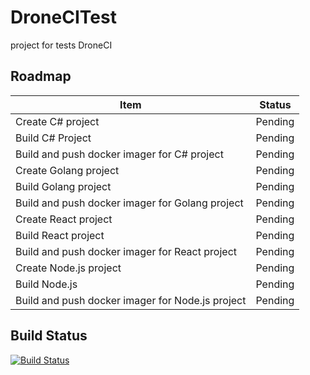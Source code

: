 # DroneCITest
project for tests DroneCI

## Roadmap
Item | Status
-----|-------
Create C# project | Pending
Build C# Project | Pending
Build and push docker imager for C# project | Pending
Create Golang project | Pending
Build Golang project | Pending
Build and push docker imager for Golang project | Pending
Create React project | Pending
Build React project | Pending
Build and push docker imager for React project | Pending
Create Node.js project | Pending
Build Node.js  | Pending
Build and push docker imager for Node.js project | Pending

## Build Status

[![Build Status](http://droneci.alexsandre.com.br/api/badges/alexsandre/droneCITest/status.svg)](http://droneci.alexsandre.com.br/alexsandre/droneCITest)